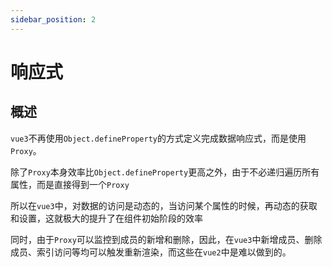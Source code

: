 ```yaml
---
sidebar_position: 2
---
```


# 响应式

## 概述

`vue3`不再使用`Object.defineProperty`的方式定义完成数据响应式，而是使用`Proxy`。

除了`Proxy`本身效率比`Object.defineProperty`更高之外，由于不必递归遍历所有属性，而是直接得到一个`Proxy`

所以在`vue3`中，对数据的访问是动态的，当访问某个属性的时候，再动态的获取和设置，这就极大的提升了在组件初始阶段的效率

同时，由于`Proxy`可以监控到成员的新增和删除，因此，在`vue3`中新增成员、删除成员、索引访问等均可以触发重新渲染，而这些在`vue2`中是难以做到的。